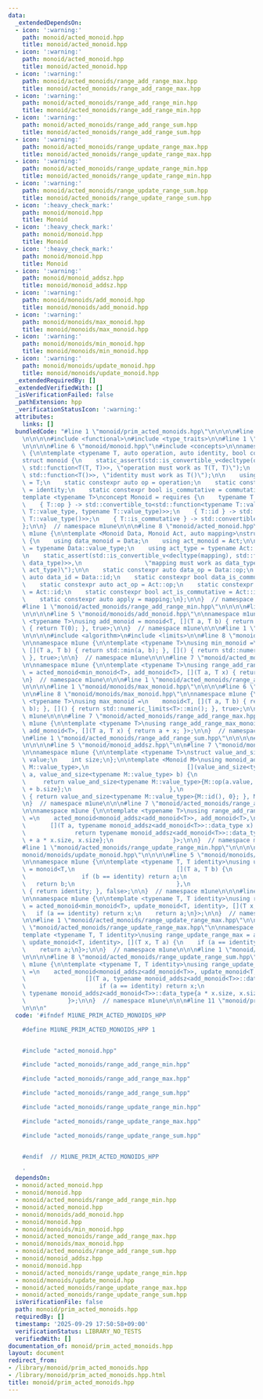 ```yaml
---
data:
  _extendedDependsOn:
  - icon: ':warning:'
    path: monoid/acted_monoid.hpp
    title: monoid/acted_monoid.hpp
  - icon: ':warning:'
    path: monoid/acted_monoid.hpp
    title: monoid/acted_monoid.hpp
  - icon: ':warning:'
    path: monoid/acted_monoids/range_add_range_max.hpp
    title: monoid/acted_monoids/range_add_range_max.hpp
  - icon: ':warning:'
    path: monoid/acted_monoids/range_add_range_min.hpp
    title: monoid/acted_monoids/range_add_range_min.hpp
  - icon: ':warning:'
    path: monoid/acted_monoids/range_add_range_sum.hpp
    title: monoid/acted_monoids/range_add_range_sum.hpp
  - icon: ':warning:'
    path: monoid/acted_monoids/range_update_range_max.hpp
    title: monoid/acted_monoids/range_update_range_max.hpp
  - icon: ':warning:'
    path: monoid/acted_monoids/range_update_range_min.hpp
    title: monoid/acted_monoids/range_update_range_min.hpp
  - icon: ':warning:'
    path: monoid/acted_monoids/range_update_range_sum.hpp
    title: monoid/acted_monoids/range_update_range_sum.hpp
  - icon: ':heavy_check_mark:'
    path: monoid/monoid.hpp
    title: Monoid
  - icon: ':heavy_check_mark:'
    path: monoid/monoid.hpp
    title: Monoid
  - icon: ':heavy_check_mark:'
    path: monoid/monoid.hpp
    title: Monoid
  - icon: ':warning:'
    path: monoid/monoid_addsz.hpp
    title: monoid/monoid_addsz.hpp
  - icon: ':warning:'
    path: monoid/monoids/add_monoid.hpp
    title: monoid/monoids/add_monoid.hpp
  - icon: ':warning:'
    path: monoid/monoids/max_monoid.hpp
    title: monoid/monoids/max_monoid.hpp
  - icon: ':warning:'
    path: monoid/monoids/min_monoid.hpp
    title: monoid/monoids/min_monoid.hpp
  - icon: ':warning:'
    path: monoid/monoids/update_monoid.hpp
    title: monoid/monoids/update_monoid.hpp
  _extendedRequiredBy: []
  _extendedVerifiedWith: []
  _isVerificationFailed: false
  _pathExtension: hpp
  _verificationStatusIcon: ':warning:'
  attributes:
    links: []
  bundledCode: "#line 1 \"monoid/prim_acted_monoids.hpp\"\n\n\n\n#line 1 \"monoid/acted_monoid.hpp\"\
    \n\n\n\n#include <functional>\n#include <type_traits>\n\n#line 1 \"monoid/monoid.hpp\"\
    \n\n\n\n#line 6 \"monoid/monoid.hpp\"\n#include <concepts>\n\nnamespace m1une\
    \ {\n\ntemplate <typename T, auto operation, auto identity, bool commutative>\n\
    struct monoid {\n    static_assert(std::is_convertible_v<decltype(operation),\
    \ std::function<T(T, T)>>, \"operation must work as T(T, T)\");\n    static_assert(std::is_convertible_v<decltype(identity),\
    \ std::function<T()>>, \"identity must work as T()\");\n\n    using value_type\
    \ = T;\n    static constexpr auto op = operation;\n    static constexpr auto id\
    \ = identity;\n    static constexpr bool is_commutative = commutative;\n};\n\n\
    template <typename T>\nconcept Monoid = requires {\n    typename T::value_type;\n\
    \    { T::op } -> std::convertible_to<std::function<typename T::value_type(typename\
    \ T::value_type, typename T::value_type)>>;\n    { T::id } -> std::convertible_to<std::function<typename\
    \ T::value_type()>>;\n    { T::is_commutative } -> std::convertible_to<bool>;\n\
    };\n\n}  // namespace m1une\n\n\n#line 8 \"monoid/acted_monoid.hpp\"\n\nnamespace\
    \ m1une {\n\ntemplate <Monoid Data, Monoid Act, auto mapping>\nstruct acted_monoid\
    \ {\n    using data_monoid = Data;\n    using act_monoid = Act;\n\n    using data_type\
    \ = typename Data::value_type;\n    using act_type = typename Act::value_type;\n\
    \n    static_assert(std::is_convertible_v<decltype(mapping), std::function<data_type(act_type,\
    \ data_type)>>,\n                  \"mapping must work as data_type(data_type,\
    \ act_type)\");\n\n    static constexpr auto data_op = Data::op;\n    static constexpr\
    \ auto data_id = Data::id;\n    static constexpr bool data_is_commutative = Data::is_commutative;\n\
    \    static constexpr auto act_op = Act::op;\n    static constexpr auto act_id\
    \ = Act::id;\n    static constexpr bool act_is_commutative = Act::is_commutative;\n\
    \    static constexpr auto apply = mapping;\n};\n\n}  // namespace m1une\n\n\n\
    #line 1 \"monoid/acted_monoids/range_add_range_min.hpp\"\n\n\n\n#line 1 \"monoid/monoids/add_monoid.hpp\"\
    \n\n\n\n#line 5 \"monoid/monoids/add_monoid.hpp\"\n\nnamespace m1une {\n\ntemplate\
    \ <typename T>\nusing add_monoid = monoid<T, [](T a, T b) { return a + b; }, []()\
    \ { return T(0); }, true>;\n\n}  // namespace m1une\n\n\n#line 1 \"monoid/monoids/min_monoid.hpp\"\
    \n\n\n\n#include <algorithm>\n#include <limits>\n\n#line 8 \"monoid/monoids/min_monoid.hpp\"\
    \n\nnamespace m1une {\n\ntemplate <typename T>\nusing min_monoid =\n    monoid<T,\
    \ [](T a, T b) { return std::min(a, b); }, []() { return std::numeric_limits<T>::max();\
    \ }, true>;\n\n}  // namespace m1une\n\n\n#line 7 \"monoid/acted_monoids/range_add_range_min.hpp\"\
    \n\nnamespace m1une {\n\ntemplate <typename T>\nusing range_add_range_min_monoid\
    \ = acted_monoid<min_monoid<T>, add_monoid<T>, [](T a, T x) { return a + x; }>;\n\
    \n}  // namespace m1une\n\n\n#line 1 \"monoid/acted_monoids/range_add_range_max.hpp\"\
    \n\n\n\n#line 1 \"monoid/monoids/max_monoid.hpp\"\n\n\n\n#line 6 \"monoid/monoids/max_monoid.hpp\"\
    \n\n#line 8 \"monoid/monoids/max_monoid.hpp\"\n\nnamespace m1une {\n\ntemplate\
    \ <typename T>\nusing max_monoid =\n    monoid<T, [](T a, T b) { return std::max(a,\
    \ b); }, []() { return std::numeric_limits<T>::min(); }, true>;\n\n}  // namespace\
    \ m1une\n\n\n#line 7 \"monoid/acted_monoids/range_add_range_max.hpp\"\n\nnamespace\
    \ m1une {\n\ntemplate <typename T>\nusing range_add_range_max_monoid = acted_monoid<max_monoid<T>,\
    \ add_monoid<T>, [](T a, T x) { return a + x; }>;\n\n}  // namespace m1une\n\n\
    \n#line 1 \"monoid/acted_monoids/range_add_range_sum.hpp\"\n\n\n\n#line 1 \"monoid/monoid_addsz.hpp\"\
    \n\n\n\n#line 5 \"monoid/monoid_addsz.hpp\"\n\n#line 7 \"monoid/monoid_addsz.hpp\"\
    \n\nnamespace m1une {\n\ntemplate <typename T>\nstruct value_and_size {\n    T\
    \ value;\n    int size;\n};\n\ntemplate <Monoid M>\nusing monoid_addsz = monoid<value_and_size<typename\
    \ M::value_type>,\n                            [](value_and_size<typename M::value_type>\
    \ a, value_and_size<typename M::value_type> b) {\n                           \
    \     return value_and_size<typename M::value_type>{M::op(a.value, b.value), a.size\
    \ + b.size};\n                            },\n                            []()\
    \ { return value_and_size<typename M::value_type>{M::id(), 0}; }, M::is_commutative>;\n\
    \n}  // namespace m1une\n\n\n#line 7 \"monoid/acted_monoids/range_add_range_sum.hpp\"\
    \n\nnamespace m1une {\n\ntemplate <typename T>\nusing range_add_range_sum_monoid\
    \ =\n    acted_monoid<monoid_addsz<add_monoid<T>>, add_monoid<T>,\n          \
    \       [](T a, typename monoid_addsz<add_monoid<T>>::data_type x) {\n       \
    \              return typename monoid_addsz<add_monoid<T>>::data_type{x.value\
    \ + a * x.size, x.size};\n                 }>;\n\n}  // namespace m1une\n\n\n\
    #line 1 \"monoid/acted_monoids/range_update_range_min.hpp\"\n\n\n\n#line 1 \"\
    monoid/monoids/update_monoid.hpp\"\n\n\n\n#line 5 \"monoid/monoids/update_monoid.hpp\"\
    \n\nnamespace m1une {\n\ntemplate <typename T, T identity>\nusing update_monoid\
    \ = monoid<T,\n                             [](T a, T b) {\n                 \
    \                if (b == identity) return a;\n                              \
    \   return b;\n                             },\n                             []()\
    \ { return identity; }, false>;\n\n}  // namespace m1une\n\n\n#line 7 \"monoid/acted_monoids/range_update_range_min.hpp\"\
    \n\nnamespace m1une {\n\ntemplate <typename T, T identity>\nusing range_update_range_max\
    \ = acted_monoid<min_monoid<T>, update_monoid<T, identity>, [](T x, T a) {\n \
    \   if (a == identity) return x;\n    return a;\n}>;\n\n}  // namespace m1une\n\
    \n\n#line 1 \"monoid/acted_monoids/range_update_range_max.hpp\"\n\n\n\n#line 7\
    \ \"monoid/acted_monoids/range_update_range_max.hpp\"\n\nnamespace m1une {\n\n\
    template <typename T, T identity>\nusing range_update_range_max = acted_monoid<max_monoid<T>,\
    \ update_monoid<T, identity>, [](T x, T a) {\n    if (a == identity) return x;\n\
    \    return a;\n}>;\n\n}  // namespace m1une\n\n\n#line 1 \"monoid/acted_monoids/range_update_range_sum.hpp\"\
    \n\n\n\n#line 8 \"monoid/acted_monoids/range_update_range_sum.hpp\"\n\nnamespace\
    \ m1une {\n\ntemplate <typename T, T identity>\nusing range_update_range_sum_monoid\
    \ =\n    acted_monoid<monoid_addsz<add_monoid<T>>, update_monoid<T, identity>,\n\
    \                 [](T a, typename monoid_addsz<add_monoid<T>>::data_type x) {\n\
    \                     if (a == identity) return x;\n                     return\
    \ typename monoid_addsz<add_monoid<T>>::data_type{a * x.size, x.size};\n     \
    \            }>;\n\n}  // namespace m1une\n\n\n#line 11 \"monoid/prim_acted_monoids.hpp\"\
    \n\n\n"
  code: '#ifndef M1UNE_PRIM_ACTED_MONOIDS_HPP

    #define M1UNE_PRIM_ACTED_MONOIDS_HPP 1


    #include "acted_monoid.hpp"

    #include "acted_monoids/range_add_range_min.hpp"

    #include "acted_monoids/range_add_range_max.hpp"

    #include "acted_monoids/range_add_range_sum.hpp"

    #include "acted_monoids/range_update_range_min.hpp"

    #include "acted_monoids/range_update_range_max.hpp"

    #include "acted_monoids/range_update_range_sum.hpp"


    #endif  // M1UNE_PRIM_ACTED_MONOIDS_HPP

    '
  dependsOn:
  - monoid/acted_monoid.hpp
  - monoid/monoid.hpp
  - monoid/acted_monoids/range_add_range_min.hpp
  - monoid/acted_monoid.hpp
  - monoid/monoids/add_monoid.hpp
  - monoid/monoid.hpp
  - monoid/monoids/min_monoid.hpp
  - monoid/acted_monoids/range_add_range_max.hpp
  - monoid/monoids/max_monoid.hpp
  - monoid/acted_monoids/range_add_range_sum.hpp
  - monoid/monoid_addsz.hpp
  - monoid/monoid.hpp
  - monoid/acted_monoids/range_update_range_min.hpp
  - monoid/monoids/update_monoid.hpp
  - monoid/acted_monoids/range_update_range_max.hpp
  - monoid/acted_monoids/range_update_range_sum.hpp
  isVerificationFile: false
  path: monoid/prim_acted_monoids.hpp
  requiredBy: []
  timestamp: '2025-09-29 17:50:58+09:00'
  verificationStatus: LIBRARY_NO_TESTS
  verifiedWith: []
documentation_of: monoid/prim_acted_monoids.hpp
layout: document
redirect_from:
- /library/monoid/prim_acted_monoids.hpp
- /library/monoid/prim_acted_monoids.hpp.html
title: monoid/prim_acted_monoids.hpp
---
```

